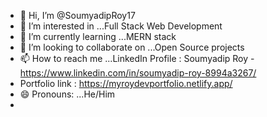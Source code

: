 - 👋 Hi, I’m @SoumyadipRoy17
- 👀 I’m interested in ...Full Stack Web Development
- 🌱 I’m currently learning ...MERN stack
- 💞️ I’m looking to collaborate on ...Open Source projects
- 📫 How to reach me ...LinkedIn Profile : Soumyadip Roy - https://www.linkedin.com/in/soumyadip-roy-8994a3267/
- Portfolio link : https://myroydevportfolio.netlify.app/
- 😄 Pronouns: ...He/Him
- 

<!---
SoumyadipRoy17/SoumyadipRoy17 is a ✨ special ✨ repository because its `README.md` (this file) appears on your GitHub profile.
You can click the Preview link to take a look at your changes.
--->
